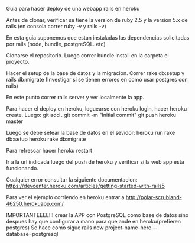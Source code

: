 Guia para hacer deploy de una webapp rails en heroku

Antes de clonar, verificar se tiene la version de ruby 2.5 y la version 5.x de rails
(en consola correr ruby -v y rails -v)

En esta guia suponemos que estan instaladas las dependencias solicitadas por rails (node, bundle, postgreSQL. etc)

Clonarse el repositorio. Luego correr bundle install en la carpeta el proyecto.

Hacer el setup de la base de datos y la migracion. Correr rake db:setup y rails db:migrate (Investigar si se tienen errores en como usar postgres con rails)

En este punto correr rails server y ver localmente la app.

Para hacer el deploy en heroku, loguearse con heroku login, hacer heroku create. Luego:
git add .
git commit -m "Initial commit"
git push heroku master

Luego se debe setear la base de datos en el sevidor:
heroku run rake db:setup
heroku rake db:migrate

Para refrescar hacer heroku restart

Ir a la url indicada luego del push de heroku y verificar si la web app esta funcionando.

Cualquier error consultar la siguiente documentacion: https://devcenter.heroku.com/articles/getting-started-with-rails5

Para ver el ejemplo corriendo en heroku entrar a 
http://polar-scrubland-46250.herokuapp.com/

IMPORTANTEEEE!!! crear la APP con PostgreSQL como base de datos sino despues hay que configurar a mano para que ande en heroku(prefieren postgres)
Se hace como sigue rails new project-name-here --database=postgresql
